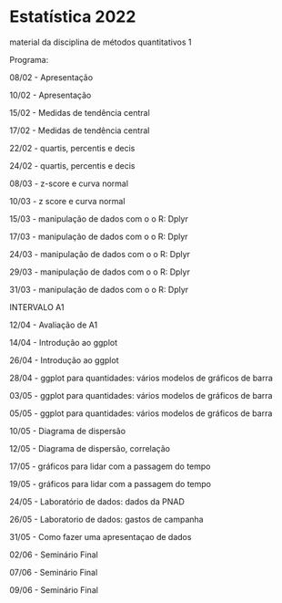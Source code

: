 # Estatística 2022

material  da disciplina de métodos quantitativos 1


Programa:

08/02 - Apresentação

10/02 - Apresentação

15/02 - Medidas de tendência central

17/02 - Medidas de tendência central

22/02 - quartis, percentis e decis

24/02 - quartis, percentis e decis

08/03 - z-score e curva normal

10/03 - z score e curva normal

15/03 - manipulação de dados com o o R: Dplyr

17/03 - manipulação de dados com o o R: Dplyr

24/03 - manipulação de dados com o o R: Dplyr

29/03 - manipulação de dados com o o R: Dplyr

31/03 - manipulação de dados com o o R: Dplyr

INTERVALO A1

12/04 - Avaliação de A1

14/04 - Introdução ao ggplot

26/04 - Introdução ao ggplot

28/04 - ggplot para  quantidades: vários modelos de gráficos de barra

03/05 - ggplot para  quantidades: vários modelos de gráficos de barra

05/05 - ggplot para  quantidades: vários modelos de gráficos de barra

10/05 - Diagrama de dispersão 

12/05 - Diagrama de dispersão, correlação

17/05 - gráficos para lidar com a passagem do tempo

19/05 - gráficos para lidar com a passagem do tempo

24/05 - Laboratório de dados: dados da PNAD

26/05 - Laboratorio de dados: gastos de campanha

31/05 - Como fazer uma apresentaçao de dados

02/06 - Seminário Final

07/06 - Seminário Final

09/06 - Seminário Final
